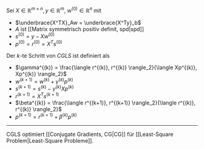 Sei $X \in \mathbb{R}^{m \times n}, y \in \mathbb{R}^m$, $w^{(0)} \in \mathbb{R}^n$ mit
- $\underbrace{X^TX}_Aw = \underbrace{X^Ty}_b$
- $A$ ist [[Matrix symmetrisch positiv definit, spd|spd]]
- $s^{(0)} = y - Xw^{(0)}$
- $p^{(0)} = r^{(0)} = X^Ts^{(0)}$

Der $k$-te Schritt von *CGLS* ist definiert als
- $\gamma^{(k)} = \frac{\langle r^{(k)}, r^{(k)} \rangle_2}{\langle Xp^{(k)}, Xp^{(k)} \rangle_2}$
- $w^{(k+1)} = w^{(k)} + \gamma^{(k)}p^{(k)}$
- $s^{(k+1)} = s^{(k)} - \gamma^{(k)}Xp^{(k)}$
- $r^{(k+1)} = X^Ts^{(k+1)}$
- $\beta^{(k)} = \frac{\langle r^{(k+1)}, r^{(k+1)} \rangle_2}{\langle r^{(k)}, r^{(k)} \rangle_2}$
- $p^{(k+1)} = r^{(k+1)} + \beta^{(k)}p^{(k)}$

---

CGLS optimiert [[Conjugate Gradients, CG|CG]] für [[Least-Square Problem|Least-Square Probleme]].